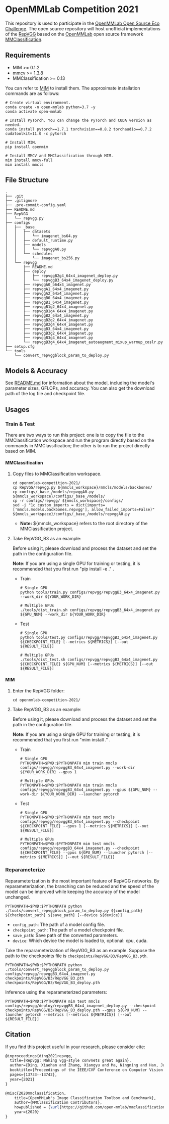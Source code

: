 # OpenMMLab Competition 2021

This repository is used to participate in the [OpenMMLab Open Source Eco Challenge](https://openmmlab.com/competitions/algorithm-2021). The open source repository will host unofficial implementations of the [RepVGG](https://arxiv.org/abs/2101.03697) based on the [OpenMMLab](https://openmmlab.com/) open source framework [MMClassification](https://github.com/open-mmlab/mmclassification).

## Requirements

- MIM >= 0.1.2
- mmcv >= 1.3.8
- MMClassification >= 0.13

You can refer to [MIM](https://github.com/open-mmlab/mim) to install them. The approximate installation commands are as follows:

```shell
# Create virtual environment.
conda create -n open-mmlab python=3.7 -y
conda activate open-mmlab

# Install PyTorch. You can change the PyTorch and CUDA version as needed.
conda install pytorch==1.7.1 torchvision==0.8.2 torchaudio==0.7.2 cudatoolkit=11.0 -c pytorch

# Install MIM.
pip install openmim

# Install MMCV and MMClassification through MIM.
mim install mmcv-full
mim install mmcls
```

## File Structure

```shell
.
├── .git
├── .gitignore
├── .pre-commit-config.yaml
├── README.md
├── RepVGG
│   └── repvgg.py
├── configs
│   ├── _base_
│   │   ├── datasets
│   │   │   └── imagenet_bs64.py
│   │   ├── default_runtime.py
│   │   ├── models
│   │   │   └── repvggA0.py
│   │   └── schedules
│   │       └── imagenet_bs256.py
│   └── repvgg
│       ├── README.md
│       ├── deploy
│       │   ├── repvggB2g4_64x4_imagenet_deploy.py
│       │   └── repvggB3_64x4_imagenet_deploy.py
│       ├── repvggA0_b64x4_imagenet.py
│       ├── repvggA1_64x4_imagenet.py
│       ├── repvggA2_64x4_imagenet.py
│       ├── repvggB0_64x4_imagenet.py
│       ├── repvggB1_64x4_imagenet.py
│       ├── repvggB1g2_64x4_imagenet.py
│       ├── repvggB1g4_64x4_imagenet.py
│       ├── repvggB2_64x4_imagenet.py
│       ├── repvggB2g2_64x4_imagenet.py
│       ├── repvggB2g4_64x4_imagenet.py
│       ├── repvggB3_64x4_imagenet.py
│       ├── repvggB3g2_64x4_imagenet.py
│       ├── repvggB3g4_64x4_imagenet.py
│       └── repvggB3g4_64x4_imagenet_autoaugment_mixup_warmup_coslr.py
├── setup.cfg
└── tools
    └── convert_repvggblock_param_to_deploy.py
```

## Models & Accuracy

See [README.md](https://github.com/zhangrui-wolf/openmmlab-competition-2021/blob/main/configs/repvgg/README.md) for information about the model, including the model's parameter sizes, GFLOPs, and accuracy. You can also get the download path of the log file and checkpoint file.

## Usages

### Train & Test

There are two ways to run this project: one is to copy the file to the MMClassification workspace and run the program directly based on the commands in MMClassification; the other is to run the project directly based on MIM.

#### MMClassification

1. Copy files to MMClassification workspace.

   ```shell
   cd openmmlab-competition-2021/
   cp RepVGG/repvgg.py ${mmcls_workspace}/mmcls/models/backbones/
   cp configs/_base_/models/repvggA0.py ${mmcls_workspace}/configs/_base_/models/
   cp -r configs/repvgg/ ${mmcls_workspace}/configs/
   sed -i "1c custom_imports = dict(imports=['mmcls.models.backbones.repvgg'], allow_failed_imports=False)" ${mmcls_workspace}/configs/_base_/models/repvggA0.py
   ```

   - **Note:**  ${mmcls_workspace} refers to the root directory of the MMClassification project.

2. Take RepVGG_B3 as an example:

   Before using it, please download and process the dataset and set the path in the configuration file.

   **Note:** If you are using a single GPU for training or testing, it is recommended that you first run "pip install -e ." .

   - Train

     ```shell
     # Single GPU
     python tools/train.py configs/repvgg/repvggB3_64x4_imagenet.py --work_dir ${YOUR_WORK_DIR}

     # Multiple GPUs
     ./tools/dist_train.sh configs/repvgg/repvggB3_64x4_imagenet.py ${GPU_NUM} --work_dir ${YOUR_WORK_DIR}
     ```

   - Test

     ```shell
     # Single GPU
     python tools/test.py configs/repvgg/repvggB3_64x4_imagenet.py ${CHECKPOINT_FILE} [--metrics ${METRICS}] [--out ${RESULT_FILE}]

     # Multiple GPUs
     ./tools/dist_test.sh configs/repvgg/repvggB3_64x4_imagenet.py ${CHECKPOINT_FILE} ${GPU_NUM} [--metrics ${METRICS}] [--out ${RESULT_FILE}]
     ```

#### MIM

1. Enter the RepVGG folder:

   ```shell
   cd openmmlab-competition-2021/
   ```

2. Take RepVGG_B3 as an example:

   Before using it, please download and process the dataset and set the path in the configuration file.

   **Note:** If you are using a single GPU for training or testing, it is recommended that you first run "mim install ." .

   - Train

     ```shell
     # Single GPU
     PYTHONPATH=$PWD:$PYTHONPATH mim train mmcls configs/repvgg/repvggB3_64x4_imagenet.py --work-dir ${YOUR_WORK_DIR} --gpus 1

     # Multiple GPUs
     PYTHONPATH=$PWD:$PYTHONPATH mim train mmcls configs/repvgg/repvggB3_64x4_imagenet.py --gpus ${GPU_NUM} --work-dir ${YOUR_WORK_DIR} --launcher pytorch
     ```

   - Test

     ```shell
     # Single GPU
     PYTHONPATH=$PWD:$PYTHONPATH mim test mmcls configs/repvgg/repvggB3_64x4_imagenet.py --checkpoint ${CHECKPOINT_FILE} --gpus 1 [--metrics ${METRICS}] [--out ${RESULT_FILE}]

     # Multiple GPUs
     PYTHONPATH=$PWD:$PYTHONPATH mim test mmcls configs/repvgg/repvggB3_64x4_imagenet.py --checkpoint ${CHECKPOINT_FILE} --gpus ${GPU_NUM} --launcher pytorch [--metrics ${METRICS}] [--out ${RESULT_FILE}]
     ```

### Reparameterize

Reparameterization is the most important feature of RepVGG networks. By reparameterization, the branching can be reduced and the speed of the model can be improved while keeping the accuracy of the model unchanged.

```shell
PYTHONPATH=$PWD:$PYTHONPATH python ./tools/convert_repvggblock_param_to_deploy.py ${config_path} ${checkpoint_path} ${save_path} [--device ${device}]
```

- `config_path`: The path of a model config file.
- `checkpoint_path`: The path of a model checkpoint file.
- `save_path`: Save path of the converted parameters.
- `device`: Which device the model is loaded to, optional: cpu, cuda.

Take the reparameterization of RepVGG_B3 as an example. Suppose the path to the checkpoints file is `checkpoints/RepVGG/B3/RepVGG_B3.pth`.

```shell
PYTHONPATH=$PWD:$PYTHONPATH python ./tools/convert_repvggblock_param_to_deploy.py  configs/repvgg/repvggB3_64x4_imagenet.py checkpoints/RepVGG/B3/RepVGG_B3.pth checkpoints/RepVGG/B3/RepVGG_B3_deploy.pth
```

Inference using the reparameterized parameters:

```shell
PYTHONPATH=$PWD:$PYTHONPATH mim test mmcls configs/repvgg/deploy/repvggB3_64x4_imagenet_deploy.py --checkpoint checkpoints/RepVGG/B3/RepVGG_B3_deploy.pth --gpus ${GPU_NUM} --launcher pytorch --metrics [--metrics ${METRICS}] [--out ${RESULT_FILE}]
```

## Citation

If you find this project useful in your research, please consider cite:

```latex
@inproceedings{ding2021repvgg,
  title={Repvgg: Making vgg-style convnets great again},
  author={Ding, Xiaohan and Zhang, Xiangyu and Ma, Ningning and Han, Jungong and Ding, Guiguang and Sun, Jian},
  booktitle={Proceedings of the IEEE/CVF Conference on Computer Vision and Pattern Recognition},
  pages={13733--13742},
  year={2021}
}

@misc{2020mmclassification,
    title={OpenMMLab's Image Classification Toolbox and Benchmark},
    author={MMClassification Contributors},
    howpublished = {\url{https://github.com/open-mmlab/mmclassification}},
    year={2020}
}
```
